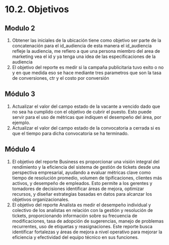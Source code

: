 # 10.2. Objetivos
## Modulo 2
1. Obtener las iniciales de la ubicación tiene como objetivo ser parte de la concatenación para el id_audiencia de esta manera el id_audiencia refleje la audiencia, me refiero a que una persona miembro del area de marketing vea el id y ya tenga una idea de las especificaciones de la audiencia
2. El objetivo del reporte es medir si la campaña publicitaria tuvo exito o no y en que medida eso se hace mediante tres parametros que son la tasa de conversiones, ctr y el costo por conversión
## Módulo 3
1. Actualizar el valor del campo estado de la vacante a vencido dado que no sea ha cumplido con el objetivo de cubrir el puesto. Esto puede servir para el uso de métricas que indiquen el desempeño del área, por ejemplo.
2. Actualizar el valor del campo estado de la convocatoria a cerrada si es que el tiempo para dicha convocatoria se ha terminado. 

## Módulo 4
1. El objetivo del reporte Business es proporcionar una visión integral del rendimiento y la eficiencia del sistema de gestión de tickets desde una perspectiva empresarial, ayudando a evaluar métricas clave como tiempo de resolución promedio, volumen de tipificaciones, clientes más activos, y desempeño de empleados. Esto permite a los gerentes y tomadores de decisiones identificar áreas de mejora, optimizar recursos, y diseñar estrategias basadas en datos para alcanzar los objetivos organizacionales.
2. El objetivo del reporte Analista es medir el desempeño individual y colectivo de los analistas en relación con la gestión y resolución de tickets, proporcionando información sobre su frecuencia de modificaciones, tasa de adopción de sugerencias, manejo de problemas recurrentes, uso de etiquetas y reasignaciones. Este reporte busca identificar fortalezas y áreas de mejora a nivel operativo para mejorar la eficiencia y efectividad del equipo técnico en sus funciones.
